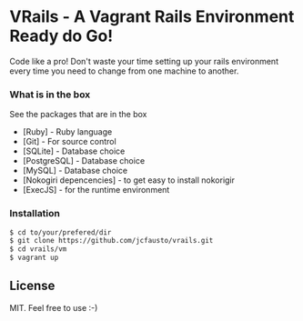 # VRails - A Vagrant Rails Environment Ready do Go!

Code like a pro! Don't waste your time setting up your rails environment every time you need to change from one machine to another.

### What is in the box

See the packages that are in the box

* [Ruby] - Ruby language
* [Git] - For source control
* [SQLite] - Database choice
* [PostgreSQL] - Database choice
* [MySQL] - Database choice
* [Nokogiri depencencies] - to get easy to install nokorigir
* [ExecJS] - for the runtime environment

### Installation

```sh
$ cd to/your/prefered/dir
$ git clone https://github.com/jcfausto/vrails.git
$ cd vrails/vm
$ vagrant up
```
License
----

MIT. Feel free to use :-)
